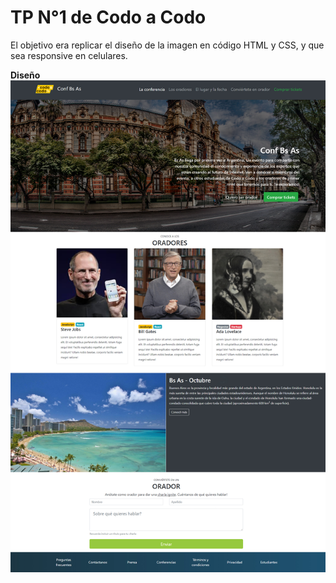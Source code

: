 # TP N°1 de Codo a Codo
El objetivo era replicar el diseño de la imagen en código HTML y CSS, y que sea responsive en celulares.

**Diseño** 
![Imagen del diseño a replicar](https://github.com/Sybil24/primer-tp-codo-a-codo/raw/master/maqueta_final_front_2023.jpg)

